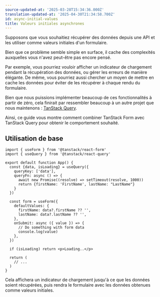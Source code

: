 ```yaml
---
source-updated-at: '2025-03-28T15:34:36.000Z'
translation-updated-at: '2025-04-30T21:34:58.700Z'
id: async-initial-values
title: Valeurs initiales asynchrones
---
```


Supposons que vous souhaitiez récupérer des données depuis une API et les utiliser comme valeurs initiales d'un formulaire.

Bien que ce problème semble simple en surface, il cache des complexités auxquelles vous n'avez peut-être pas encore pensé.

Par exemple, vous pourriez vouloir afficher un indicateur de chargement pendant la récupération des données, ou gérer les erreurs de manière élégante.
De même, vous pourriez aussi chercher un moyen de mettre en cache les données pour éviter de les récupérer à chaque rendu du formulaire.

Bien que nous puissions implémenter beaucoup de ces fonctionnalités à partir de zéro, cela finirait par ressembler beaucoup à un autre projet que nous maintenons : [TanStack Query](https://tanstack.com/query).

Ainsi, ce guide vous montre comment combiner TanStack Form avec TanStack Query pour obtenir le comportement souhaité.

## Utilisation de base

```tsx
import { useForm } from '@tanstack/react-form'
import { useQuery } from '@tanstack/react-query'

export default function App() {
  const {data, isLoading} = useQuery({
    queryKey: ['data'],
    queryFn: async () => {
      await new Promise((resolve) => setTimeout(resolve, 1000))
      return {firstName: 'FirstName', lastName: "LastName"}
    }
  })

  const form = useForm({
    defaultValues: {
      firstName: data?.firstName ?? '',
      lastName: data?.lastName ?? '',
    },
    onSubmit: async ({ value }) => {
      // Do something with form data
      console.log(value)
    },
  })

  if (isLoading) return <p>Loading..</p>

  return (
    // ...
  )
}
```

Cela affichera un indicateur de chargement jusqu'à ce que les données soient récupérées, puis rendra le formulaire avec les données obtenues comme valeurs initiales.
